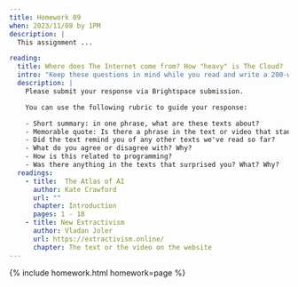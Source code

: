```yaml
---
title: Homework 09
when: 2023/11/08 by 1PM
description: |
  This assignment ...

reading: 
  title: Where does The Internet come from? How "heavy" is The Cloud?
  intro: "Keep these questions in mind while you read and write a 200-word response to the following:"
  description: |
    Please submit your response via Brightspace submission.

    You can use the following rubric to guide your response:

    - Short summary: in one phrase, what are these texts about?
    - Memorable quote: Is there a phrase in the text or video that stands out or captures their main idea?
    - Did the text remind you of any other texts we've read so far?
    - What do you agree or disagree with? Why?
    - How is this related to programming?
    - Was there anything in the texts that surprised you? What? Why?    
  readings:
    - title:  The Atlas of AI
      author: Kate Crawford
      url: ""
      chapter: Introduction
      pages: 1 - 18
    - title: New Extractivism
      author: Vladan Joler
      url: https://extractivism.online/
      chapter: The text or the video on the website
---
```

{% include homework.html homework=page %}

